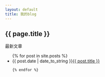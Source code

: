 ```yaml
---
layout: default
title: 我的blog
---
```


<h2>{{ page.title }}</h2>
<p>最新文章</p>
<ul>
	{% for post in site.posts %}
	<li>
		{{ post.date | date_to_string }}<a href="{{ post.url }}">{{ post.title }}</a>
	</li>

	{% endfor %}
</ul>
